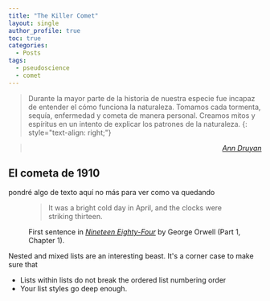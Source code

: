 ```yaml
---
title: "The Killer Comet"
layout: single
author_profile: true
toc: true
categories:
  - Posts
tags:
  - pseudoscience
  - comet
---
```


> Durante la mayor parte de la historia de nuestra especie fue incapaz de entender el cómo funciona la naturaleza. Tomamos cada tormenta, sequía, enfermedad y cometa de manera personal. Creamos mitos y espíritus en un intento de explicar los patrones de la naturaleza.
{: style="text-align: right;"}

> <cite style="text-align: right; display: block;"><a href="https://www.brainyquote.com/quotes/ann_druyan_362159.html">Ann Druyan</a></cite>

## El cometa de 1910

pondré algo de texto aquí no más para ver como va quedando

<figure>
    <blockquote>
        <p>It was a bright cold day in April, and the clocks were striking thirteen.</p>
    </blockquote>
    <figcaption>First sentence in <cite><a href="http://www.george-orwell.org/1984/0.html">Nineteen Eighty-Four</a></cite> by George Orwell (Part 1, Chapter 1).</figcaption>
</figure>

Nested and mixed lists are an interesting beast. It's a corner case to make sure that

* Lists within lists do not break the ordered list numbering order
* Your list styles go deep enough.
